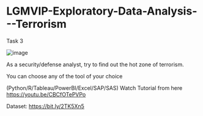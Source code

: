 # LGMVIP-Exploratory-Data-Analysis---Terrorism
Task 3

![image](https://user-images.githubusercontent.com/77010675/143855199-2d9d0346-69e5-48d4-bc67-6b0806a20218.png)


As a security/defense analyst, try to find out the hot zone of terrorism.

You can choose any of the tool of your choice  

(Python/R/Tableau/PowerBI/Excel/SAP/SAS) Watch Tutorial from here https://youtu.be/CBCfOTePVPo

Dataset: https://bit.ly/2TK5Xn5
